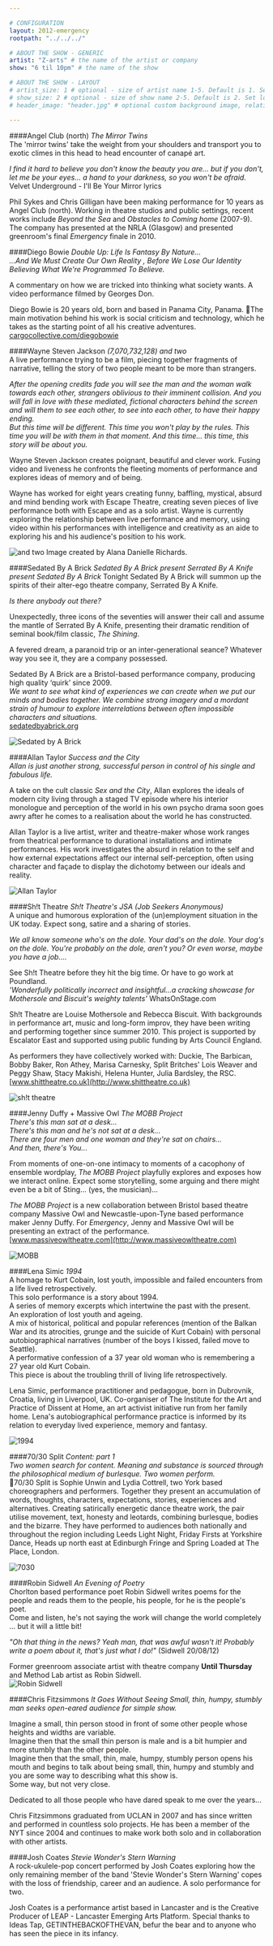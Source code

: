 ```yaml
---

# CONFIGURATION
layout: 2012-emergency
rootpath: "../../../"

# ABOUT THE SHOW - GENERIC
artist: "Z-arts" # the name of the artist or company
show: "6 til 10pm" # the name of the show

# ABOUT THE SHOW - LAYOUT
# artist_size: 1 # optional - size of artist name 1-5. Default is 1. Set longer names to lower values
# show_size: 2 # optional - size of show name 2-5. Default is 2. Set longer names to lower values
# header_image: "header.jpg" # optional custom background image, relative to current page

---
```


####Angel Club (north)   *The Mirror Twins*    
The 'mirror twins' take the weight from your shoulders and transport you to exotic climes in this head to head encounter of canapé art.    

*I find it hard to believe you don't know the beauty you are... but if you don't, let me be your eyes... a hand to your darkness, so you won't be afraid.*
   Velvet Underground - I'll Be Your Mirror lyrics            

Phil Sykes and Chris Gilligan have been making performance for 10 years as Angel Club (north). Working in theatre studios and public settings, recent works include *Beyond the Sea* and *Obstacles to Coming home* (2007-9). The company has presented at the NRLA (Glasgow) and presented greenroom's final *Emergency* finale in 2010.    


####Diego Bowie   *Double Up: Life Is Fantasy By Nature...*    
*…And We Must Create Our Own Reality , Before We Lose Our Identity Believing What We're Programmed To Believe.*    

A commentary on how we are tricked into thinking what society wants. A video performance filmed by Georges Don.    

Diego Bowie is 20 years old, born and based in Panama City, Panama. The main motivation behind his work is social criticism and technology, which he takes as the starting point of all his creative adventures.    
[cargocollective.com/diegobowie](http://cargocollective.com/diegobowie)    


####Wayne Steven Jackson   *(7,070,732,128) and two*    
A live performance trying to be a film, piecing together fragments of narrative, telling the story of two people meant to be more than strangers.              

*After the opening credits fade you will see the man and the woman walk towards each other, strangers oblivious to their imminent collision. And you will fall in love with these mediated, fictional characters behind the screen and will them to see each other, to see into each other, to have their happy ending.    
But this time will be different. This time you won't play by the rules. This time you will be with them in that moment. And this time... this time, this story will be about you.*    

Wayne Steven Jackson creates poignant, beautiful and clever work. Fusing video and liveness he confronts the fleeting moments of performance and explores ideas of memory and of being.     

Wayne has worked for eight years creating funny, baffling, mystical, absurd and mind bending work with Escape Theatre, creating seven pieces of live performance both with Escape and as a solo artist. Wayne is currently exploring the relationship between live performance and memory, using video within his performances with intelligence and creativity as an aide to exploring his and his audience's position to his work.

![and two](Wayne.jpg) Image created by Alana Danielle Richards.


####Sedated By A Brick	*Sedated By A Brick present Serrated By A Knife present Sedated By A Brick*
Tonight Sedated By A Brick will summon up the spirits of their alter-ego theatre company, Serrated By A Knife.    

*Is there anybody out there?*    

Unexpectedly, three icons of the seventies will answer their call and assume the mantle of Serrated By A Knife, presenting their dramatic rendition of seminal book/film classic, *The Shining*.    

A fevered dream, a paranoid trip or an inter-generational seance? Whatever way you see it, they are a company possessed.    

Sedated By A Brick are a Bristol-based performance company, producing high quality ‘quirk’ since 2009.            
*We want to see what kind of experiences we can create when we put our minds and bodies together. We combine strong imagery and a mordant strain of humour to explore interrelations between often impossible characters and situations.*    
[sedatedbyabrick.org](http://sedatedbyabrick.org)    

![Sedated by A Brick](sbab.jpg)    


####Allan Taylor	*Success and the City*    
*Allan is just another strong, successful person in control of his single and fabulous life.*              

A take on the cult classic *Sex and the City*, Allan explores the ideals of modern city living through a staged TV episode where his interior monologue and perception of the world in his own psycho drama soon goes awry after he comes to a realisation about the world he has constructed.    

Allan Taylor is a live artist, writer and theatre-maker whose work ranges from theatrical performance to durational installations and intimate performances. His work investigates the absurd in relation to the self and how external expectations affect our internal self-perception, often using character and façade to display the dichotomy between our ideals and reality.    

![Allan Taylor](allan.jpg)


####Sh!t Theatre	*Sh!t Theatre's JSA (Job Seekers Anonymous)*    
A unique and humorous exploration of the (un)employment situation in the UK today. Expect song, satire and a sharing of stories.    

*We all know someone who's on the dole. Your dad's on the dole. Your dog's on the dole. You're probably on the dole, aren't you? Or even worse, maybe you have a job....* 

See Sh!t Theatre before they hit the big time. Or have to go work at Poundland.    
*'Wonderfully politically incorrect and insightful...a cracking showcase for Mothersole and Biscuit's weighty talents'*   WhatsOnStage.com    

Sh!t Theatre are Louise Mothersole and Rebecca Biscuit. With backgrounds in performance art, music and long-form improv, they have been writing and performing together since summer 2010. This project is supported by Escalator East and supported using public funding by Arts Council England.     

As performers they have collectively worked with: Duckie, The Barbican, Bobby Baker, Ron Athey, Marisa Carnesky, Split Britches' Lois Weaver and Peggy Shaw, Stacy Makishi, Helena Hunter, Julia Bardsley, the RSC.   
[www.shittheatre.co.uk](http://www.shittheatre.co.uk)  

![sh!t theatre](sh_t.jpg) 


####Jenny Duffy + Massive Owl   *The MOBB Project*    
*There's this man sat at a desk...    
There's this man and he's not sat at a desk...    
There are four men and one woman and they're sat on chairs...    
And then, there's You...*         

From moments of one-on-one intimacy to moments of a cacophony of ensemble wordplay, *The MOBB Project* playfully explores and exposes how we interact online. Expect some storytelling, some arguing and there might even be a bit of Sting... (yes, the musician)...    

*The MOBB Project* is a new collaboration between Bristol based theatre company Massive Owl and Newcastle-upon-Tyne based performance maker Jenny Duffy. For *Emergency*, Jenny and Massive Owl will be presenting an extract of the performance.    
[www.massiveowltheatre.com](http://www.massiveowltheatre.com)    

![MOBB](MOBB2.jpg)    


####Lena Simic	   *1994*    
A homage to Kurt Cobain, lost youth, impossible and failed encounters from a life lived retrospectively.    
This solo performance is a story about 1994.    
A series of memory excerpts which intertwine the past with the present.    
An exploration of lost youth and ageing.    
A mix of historical, political and popular references (mention of the Balkan War and its atrocities, grunge and the suicide of Kurt Cobain) with personal autobiographical narratives (number of the boys I kissed, failed move to Seattle).    
A performative confession of a 37 year old woman who is remembering a 27 year old Kurt Cobain.    
This piece is about the troubling thrill of living life retrospectively.    

Lena Simic, performance practitioner and pedagogue, born in Dubrovnik, Croatia, living in Liverpool, UK. Co-organiser of The Institute for the Art and Practice of Dissent at Home, an art activist initiative run from her family home. Lena's autobiographical performance practice is informed by its relation to everyday lived experience, memory and fantasy.    

![1994](1994.jpg)   


####70/30 Split   *Content: part 1*     
*Two women search for content. Meaning and substance is sourced through the philosophical medium of burlesque. Two women perform.*    
70/30 Split is Sophie Unwin and Lydia Cottrell, two York based choreographers and performers. Together they present an accumulation of words, thoughts, characters, expectations, stories, experiences and alternatives. Creating satirically energetic dance theatre work, the pair utilise movement, text, honesty and leotards, combining burlesque, bodies and the bizarre. They have performed to audiences both nationally and throughout the region including Leeds Light Night, Friday Firsts at Yorkshire Dance, Heads up north east at Edinburgh Fringe and Spring Loaded at The Place, London.    

![7030](7030.jpg)


####Robin Sidwell   *An Evening of Poetry*     
Chorlton based performance poet Robin Sidwell writes poems for the people and reads them to the people, his people, for he is the people's poet.      
Come and listen, he's not saying the work will change the world completely ... but it will a little bit!             

*"Oh that thing in the news? Yeah man, that was awful wasn't it! Probably write a poem about it, that's just what I do!"* (Sidwell 20/08/12)    

Former greenroom associate artist with theatre company **Until Thursday** and Method Lab artist as Robin Sidwell.    
![Robin Sidwell](RobinSidwell.jpg)    


####Chris Fitzsimmons   *It Goes Without Seeing*
*Small, thin, humpy, stumbly man seeks open-eared audience for simple show.*    

Imagine a small, thin person stood in front of some other people whose heights and widths are variable.    
Imagine then that the small thin person is male and is a bit humpier and more stumbly than the other people.    
Imagine then that the small, thin, male, humpy, stumbly person opens his mouth and begins to talk about being small, thin, humpy and stumbly and you are some way to describing what this show is.    
Some way, but not very close.     

Dedicated to all those people who have dared speak to me over the years...    

Chris Fitzsimmons graduated from UCLAN in 2007 and has since written and performed in countless solo projects. He has been a member of the NYT since 2004 and continues to make work both solo and in collaboration with other artists.    


####Josh Coates   *Stevie Wonder's Stern Warning*      
A rock-ukulele-pop concert performed by Josh Coates exploring how the only remaining member of the band 'Stevie Wonder's Stern Warning' copes with the loss of friendship, career and an audience. A solo performance for two.    

Josh Coates is a performance artist based in Lancaster and is the Creative Producer of LEAP - Lancaster Emerging Arts Platform. Special thanks to Ideas Tap, GETINTHEBACKOFTHEVAN, befur the bear and to anyone who has seen the piece in its infancy.    
